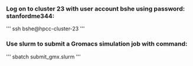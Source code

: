 ### Log on to cluster 23 with user account bshe using password: stanfordme344:
'''
ssh bshe@hpcc-cluster-23
'''

### Use slurm to submit a Gromacs simulation job with command:
'''
sbatch submit_gmx.slurm
'''
